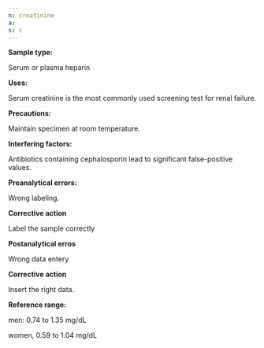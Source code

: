 ```yaml
---
n: creatinine
a: 
s: c
---
```



__Sample type:__

Serum or plasma heparin 

__Uses:__

Serum creatinine is the most commonly used screening test for renal failure.

__Precautions:__

Maintain specimen at room temperature.

__Interfering factors:__

Antibiotics containing cephalosporin lead to significant false-positive values.

__Preanalytical errors:__

Wrong labeling.

__Corrective action__

Label the sample correctly

__Postanalytical erros__ 

Wrong data entery

__Corrective action__

Insert the right data.

__Reference range:__

men: 0.74 to 1.35 mg/dL

women, 0.59 to 1.04 mg/dL